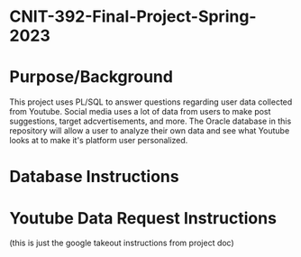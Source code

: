 # CNIT-392-Final-Project-Spring-2023

Purpose/Background
==================
This project uses PL/SQL to answer questions regarding user data collected from Youtube. Social media uses a lot of data from users to make post suggestions, target adcvertisements, and more. The Oracle database in this repository will allow a user to analyze their own data and see what Youtube looks at to make it's platform user personalized.

Database Instructions
=====================

Youtube Data Request Instructions
=================================
(this is just the google takeout instructions from project doc)
